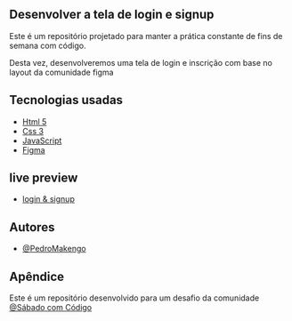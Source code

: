 
## Desenvolver a tela de login e signup

Este é um repositório projetado para manter a prática constante de fins de semana com código.

Desta vez, desenvolveremos uma tela de login e inscrição com base no layout da comunidade figma

## Tecnologias usadas
 - [Html 5](https://awesomeopensource.com/project/elangosundar/awesome-README-templates)
 - [Css 3](https://github.com/matiassingers/awesome-readme)
 - [JavaScript](https://bulldogjob.com/news/449-how-to-write-a-good-readme-for-your-github-project)
 - [Figma](https://bulldogjob.com/news/449-how-to-write-a-good-readme-for-your-github-project)

## live preview

- [login & signup](https://domilsonfirmino.github.io/Login-signup-SD/)

## Autores

- [@PedroMakengo](https://www.github.com/PedroMakengo)

## Apêndice

Este é um repositório desenvolvido para um desafio da comunidade [@Sábado com Código](https://chat.whatsapp.com/FquAF81Mz2zCvYqjylfyx1) 


